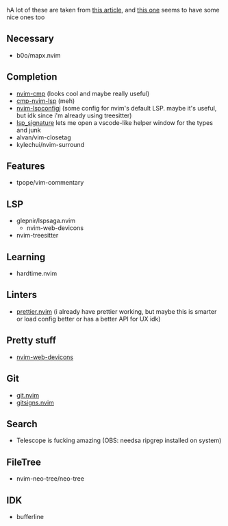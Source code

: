 hA lot of these are taken from [this article](https://dev.to/craftzdog/my-neovim-setup-for-react-typescript-tailwind-css-etc-58fb), and [this one](https://alpha2phi.medium.com/neovim-plugins-and-configuration-recipes-3d508798eab7) seems to have some nice ones too

## Necessary
- b0o/mapx.nvim

## Completion
- [nvim-cmp](https://github.com/hrsh7th/nvim-cmp) (looks cool and maybe really useful)
- [cmp-nvim-lsp](https://github.com/hrsh7th/cmp-nvim-lsp) (meh)
- [nvim-lspconfig](https://github.com/neovim/nvim-lspconfig)j (some config for nvim's default LSP. maybe it's useful, but idk since i'm already using treesitter)
- [lsp_signature](https://github.com/ray-x/lsp_signature.nvim) lets me open a vscode-like helper window for the types and junk
- alvan/vim-closetag
- kylechui/nvim-surround

## Features
- tpope/vim-commentary

## LSP
- glepnir/lspsaga.nvim
	- nvim-web-devicons
- nvim-treesitter

## Learning
- hardtime.nvim
## Linters
- [prettier.nvim](https://github.com/MunifTanjim/prettier.nvim) (i already have prettier working, but maybe this is smarter or load config better or has a better API for UX idk)

## Pretty stuff
- [nvim-web-devicons](https://github.com/nvim-tree/nvim-web-devicons)

## Git
- [git.nvim](https://github.com/dinhhuy258/git.nvim)
- [gitsigns.nvim](https://github.com/lewis6991/gitsigns.nvim)

## Search
- Telescope is fucking amazing (OBS: needsa ripgrep installed on system)

## FileTree
- nvim-neo-tree/neo-tree
## IDK
- bufferline
